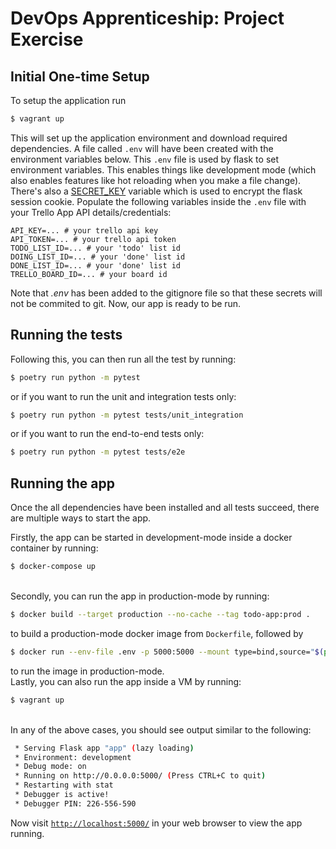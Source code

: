 # DevOps Apprenticeship: Project Exercise

## Initial One-time Setup

To setup the application run 
```bash
$ vagrant up
```
This will set up the application environment and download required dependencies. A file called `.env` will have been created with the environment variables below. This `.env` file is used by flask to set environment variables. This enables things like development mode (which also enables features like hot reloading when you make a file change). There's also a [SECRET_KEY](https://flask.palletsprojects.com/en/1.1.x/config/#SECRET_KEY) variable which is used to encrypt the flask session cookie. Populate the following variables inside the `.env` file with your Trello App API details/credentials:
```
API_KEY=... # your trello api key
API_TOKEN=... # your trello api token
TODO_LIST_ID=... # your 'todo' list id
DOING_LIST_ID=... # your 'done' list id
DONE_LIST_ID=... # your 'done' list id
TRELLO_BOARD_ID=... # your board id
```
Note that *.env* has been added to the gitignore file so that these secrets will not be commited to git.
Now, our app is ready to be run.

## Running the tests

Following this, you can then run all the test by running:
```bash
$ poetry run python -m pytest
```
or if you want to run the unit and integration tests only:
```bash
$ poetry run python -m pytest tests/unit_integration
```
or if you want to run the end-to-end tests only:
```bash
$ poetry run python -m pytest tests/e2e
```
## Running the app

Once the all dependencies have been installed and all tests succeed, there are multiple ways to start the app.

Firstly, the app can be started in development-mode inside a docker container by running:
```bash
$ docker-compose up
```
\
Secondly, you can run the app in production-mode by running:
```bash
$ docker build --target production --no-cache --tag todo-app:prod .
```
to build a production-mode docker image from ```Dockerfile```, followed by
```bash
$ docker run --env-file .env -p 5000:5000 --mount type=bind,source="$(pwd)",target=/DevOps-Course-Starter todo-app:prod
```
to run the image in production-mode.
\
Lastly, you can also run the app inside a VM by running:
```bash
$ vagrant up
```
\
In any of the above cases, you should see output similar to the following:
```bash
 * Serving Flask app "app" (lazy loading)
 * Environment: development
 * Debug mode: on
 * Running on http://0.0.0.0:5000/ (Press CTRL+C to quit)
 * Restarting with stat
 * Debugger is active!
 * Debugger PIN: 226-556-590
```
Now visit [`http://localhost:5000/`](http://localhost:5000/) in your web browser to view the app running.
